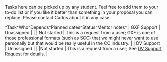 Tasks here can be picked up by any student. Feel free to add them to
your to-do list or if you like it better than something in your proposal
you can replace. Please contact Carlos about it in any case.

\^Task\^Who\^Depends\^Planned dates\^Status\^Mentor notes\^ \| GXF
Support \| Unassigned \| \| \| Not started \| This is a request from a
user; GXF is one of those professional formats (such as SCC) that we
might never want to use personally but that would be really useful in
the CC industry. \| \| DV Support \| Unassigned \| \| \|Not started \|
This is a request from a user; See [DV Support
Request](DV_Support_Request) for details. \|
